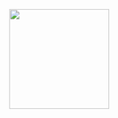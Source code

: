 <img height="180em" src="https://github-readme-stats.vercel.app/api/top-langs/?username=HovenDrak&layout=compact&langs_count=7&theme=buefy"/>
